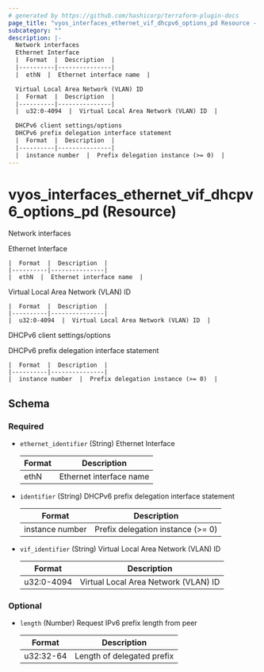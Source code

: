 ```yaml
---
# generated by https://github.com/hashicorp/terraform-plugin-docs
page_title: "vyos_interfaces_ethernet_vif_dhcpv6_options_pd Resource - vyos"
subcategory: ""
description: |-
  Network interfaces
  Ethernet Interface
  |  Format  |  Description  |
  |----------|---------------|
  |  ethN  |  Ethernet interface name  |

  Virtual Local Area Network (VLAN) ID
  |  Format  |  Description  |
  |----------|---------------|
  |  u32:0-4094  |  Virtual Local Area Network (VLAN) ID  |

  DHCPv6 client settings/options
  DHCPv6 prefix delegation interface statement
  |  Format  |  Description  |
  |----------|---------------|
  |  instance number  |  Prefix delegation instance (>= 0)  |
---
```


# vyos_interfaces_ethernet_vif_dhcpv6_options_pd (Resource)

Network interfaces

Ethernet Interface

    |  Format  |  Description  |
    |----------|---------------|
    |  ethN  |  Ethernet interface name  |

Virtual Local Area Network (VLAN) ID

    |  Format  |  Description  |
    |----------|---------------|
    |  u32:0-4094  |  Virtual Local Area Network (VLAN) ID  |

DHCPv6 client settings/options

DHCPv6 prefix delegation interface statement

    |  Format  |  Description  |
    |----------|---------------|
    |  instance number  |  Prefix delegation instance (>= 0)  |



<!-- schema generated by tfplugindocs -->
## Schema

### Required

- `ethernet_identifier` (String) Ethernet Interface

    |  Format  |  Description  |
    |----------|---------------|
    |  ethN  |  Ethernet interface name  |
- `identifier` (String) DHCPv6 prefix delegation interface statement

    |  Format  |  Description  |
    |----------|---------------|
    |  instance number  |  Prefix delegation instance (>= 0)  |
- `vif_identifier` (String) Virtual Local Area Network (VLAN) ID

    |  Format  |  Description  |
    |----------|---------------|
    |  u32:0-4094  |  Virtual Local Area Network (VLAN) ID  |

### Optional

- `length` (Number) Request IPv6 prefix length from peer

    |  Format  |  Description  |
    |----------|---------------|
    |  u32:32-64  |  Length of delegated prefix  |
